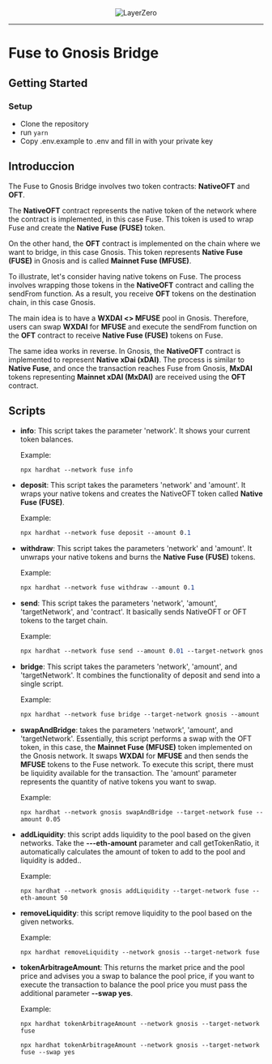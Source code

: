 <div align="center">
    <img alt="LayerZero" src="resources/LayerZeroLogo.png"/>
</div>

---

# Fuse to Gnosis Bridge

## Getting Started

### Setup

- Clone the repository
- run `yarn`
- Copy .env.example to .env and fill in with your private key

## Introduccion

The Fuse to Gnosis Bridge involves two token contracts: **NativeOFT** and **OFT**.

The **NativeOFT** contract represents the native token of the network where the contract is implemented, in this case Fuse. This token is used to wrap Fuse and create the **Native Fuse (FUSE)** token.

On the other hand, the **OFT** contract is implemented on the chain where we want to bridge, in this case Gnosis. This token represents **Native Fuse (FUSE)** in Gnosis and is called **Mainnet Fuse (MFUSE)**.

To illustrate, let's consider having native tokens on Fuse. The process involves wrapping those tokens in the **NativeOFT** contract and calling the sendFrom function. As a result, you receive **OFT** tokens on the destination chain, in this case Gnosis.

The main idea is to have a **WXDAI <> MFUSE** pool in Gnosis. Therefore, users can swap **WXDAI** for **MFUSE** and execute the sendFrom function on the **OFT** contract to receive **Native Fuse (FUSE)** tokens on Fuse.

The same idea works in reverse. In Gnosis, the **NativeOFT** contract is implemented to represent **Native xDai (xDAI)**. The process is similar to **Native Fuse**, and once the transaction reaches Fuse from Gnosis, **MxDAI** tokens representing **Mainnet xDAI (MxDAI)** are received using the **OFT** contract.


## Scripts

- **info**: This script takes the parameter 'network'. It shows your current token balances.

  Example:
  ```css
  npx hardhat --network fuse info
  ```


- **deposit**: This script takes the parameters 'network' and 'amount'. It wraps your native tokens and creates the NativeOFT token called **Native Fuse (FUSE)**.

  Example:
  ```css
  npx hardhat --network fuse deposit --amount 0.1
  ```

- **withdraw**: This script takes the parameters 'network' and 'amount'. It unwraps your native tokens and burns the **Native Fuse (FUSE)** tokens.

  Example:
  ```css
  npx hardhat --network fuse withdraw --amount 0.1
  ```

- **send**: This script takes the parameters 'network', 'amount', 'targetNetwork', and 'contract'. It basically sends NativeOFT or OFT tokens to the target chain.

  Example:
  ```css
  npx hardhat --network fuse send --amount 0.01 --target-network gnosis --contract NativeOFT
  ```

- **bridge**: This script takes the parameters 'network', 'amount', and 'targetNetwork'. It combines the functionality of deposit and send into a single script.

  Example:
  ```css
  npx hardhat --network fuse bridge --target-network gnosis --amount 0.1
  ```

- **swapAndBridge**: takes the parameters 'network', 'amount', and 'targetNetwork'. Essentially, this script performs a swap with the OFT token, in this case, the **Mainnet Fuse (MFUSE)** token implemented on the Gnosis network. It swaps **WXDAI** for **MFUSE** and then sends the **MFUSE** tokens to the Fuse network. To execute this script, there must be liquidity available for the transaction. The 'amount' parameter represents the quantity of native tokens you want to swap. 


  Example:
  ```shell
  npx hardhat --network gnosis swapAndBridge --target-network fuse --amount 0.05
  ```

- **addLiquidity**: this script adds liquidity to the pool based on the given networks. Take the **---eth-amount** parameter and call getTokenRatio, it automatically calculates the amount of token to add to the pool and liquidity is added.. 

  Example:
  ```shell
  npx hardhat --network gnosis addLiquidity --target-network fuse --eth-amount 50
  ```

- **removeLiquidity**: this script remove liquidity to the pool based on the given networks.

  Example:
  ```shell
  npx hardhat removeLiquidity --network gnosis --target-network fuse
  ```

- **tokenArbitrageAmount**: This returns the market price and the pool price and advises you a swap to balance the pool price, if you want to execute the transaction to balance the pool price you must pass the additional parameter **--swap yes**.

  Example:
  ```shell
  npx hardhat tokenArbitrageAmount --network gnosis --target-network fuse
  ```
   ```shell
  npx hardhat tokenArbitrageAmount --network gnosis --target-network fuse --swap yes
  ```






